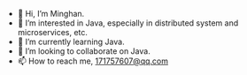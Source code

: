 - 👋 Hi, I’m Minghan.
- 👀 I’m interested in Java, especially in distributed system and microservices, etc.
- 🌱 I’m currently learning Java.
- 💞️ I’m looking to collaborate on Java.
- 📫 How to reach me, 171757607@qq.com

<!---
alexyang3312/alexyang3312 is a ✨ special ✨ repository because its `README.md` (this file) appears on your GitHub profile.
You can click the Preview link to take a look at your changes.
--->

